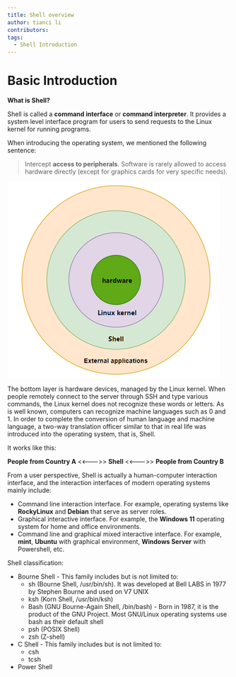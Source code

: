 ```yaml
---
title: Shell overview
author: tianci li
contributors: 
tags:
  - Shell Introduction
---
```


# Basic Introduction

**What is Shell?**

Shell is called a **command interface** or **command interpreter**. It provides a system level interface program for users to send requests to the Linux kernel for running programs.

When introducing the operating system, we mentioned the following sentence:

> Intercept **access to peripherals**. Software is rarely allowed to access hardware directly (except for graphics cards for very specific needs).

![Shell01](./images/Shell01.png)

The bottom layer is hardware devices, managed by the Linux kernel. When people remotely connect to the server through SSH and type various commands, the Linux kernel does not recognize these words or letters. As is well known, computers can recognize machine languages such as 0 and 1. In order to complete the conversion of human language and machine language, a two-way translation officer similar to that in real life was introduced into the operating system, that is, Shell.

It works like this:

**People from Country A** <<--->> **Shell** <<--->> **People from Country B**

From a user perspective, Shell is actually a human-computer interaction interface, and the interaction interfaces of modern operating systems mainly include:

* Command line interaction interface. For example, operating systems like **RockyLinux** and **Debian** that serve as server roles.
* Graphical interactive interface. For example, the **Windows 11** operating system for home and office environments.
* Command line and graphical mixed interactive interface. For example, **mint**, **Ubuntu** with graphical environment, **Windows Server** with Powershell, etc.

Shell classification:

* Bourne Shell - This family includes but is not limited to:
    * sh (Bourne Shell, /usr/bin/sh). It was developed at Bell LABS in 1977 by Stephen Bourne and used on V7 UNIX
    * ksh (Korn Shell, /usr/bin/ksh)
    * Bash (GNU Bourne-Again Shell, /bin/bash) - Born in 1987, it is the product of the GNU Project. Most GNU/Linux operating systems use bash as their default shell
    * psh (POSIX Shell)
    * zsh (Z-shell)
* C Shell - This family includes but is not limited to:
    * csh
    * tcsh
* Power Shell


